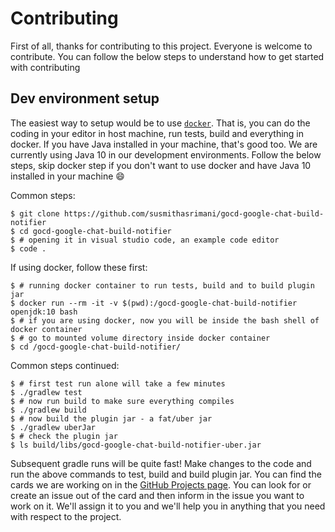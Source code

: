 # Contributing

First of all, thanks for contributing to this project. Everyone is welcome to contribute. 
You can follow the below steps to understand how to get started with contributing

## Dev environment setup
The easiest way to setup would be to use [`docker`](https://docker.com). That is, you can do the coding in your editor in host machine,
run tests, build and everything in docker. If you have Java installed in your machine, that's good too.
We are currently using Java 10 in our development environments. Follow the below steps, skip docker step if you don't
want to use docker and have Java 10 installed in your machine 😄

Common steps:
```
$ git clone https://github.com/susmithasrimani/gocd-google-chat-build-notifier
$ cd gocd-google-chat-build-notifier
$ # opening it in visual studio code, an example code editor
$ code .
```

If using docker, follow these first:
```
$ # running docker container to run tests, build and to build plugin jar
$ docker run --rm -it -v $(pwd):/gocd-google-chat-build-notifier openjdk:10 bash
$ # if you are using docker, now you will be inside the bash shell of docker container
$ # go to mounted volume directory inside docker container
$ cd /gocd-google-chat-build-notifier/
```

Common steps continued:
```
$ # first test run alone will take a few minutes
$ ./gradlew test
$ # now run build to make sure everything compiles
$ ./gradlew build
$ # now build the plugin jar - a fat/uber jar
$ ./gradlew uberJar
$ # check the plugin jar
$ ls build/libs/gocd-google-chat-build-notifier-uber.jar
```

Subsequent gradle runs will be quite fast! Make changes to the code and run the 
above commands to test, build and build plugin jar. You can find the cards we are
working on in the [GitHub Projects page](https://github.com/susmithasrimani/gocd-google-chat-build-notifier/projects).
You can look for or create an issue out of the card and then inform in the issue you want to work on it.
We'll assign it to you and we'll help you in anything that you need with respect to the project.
